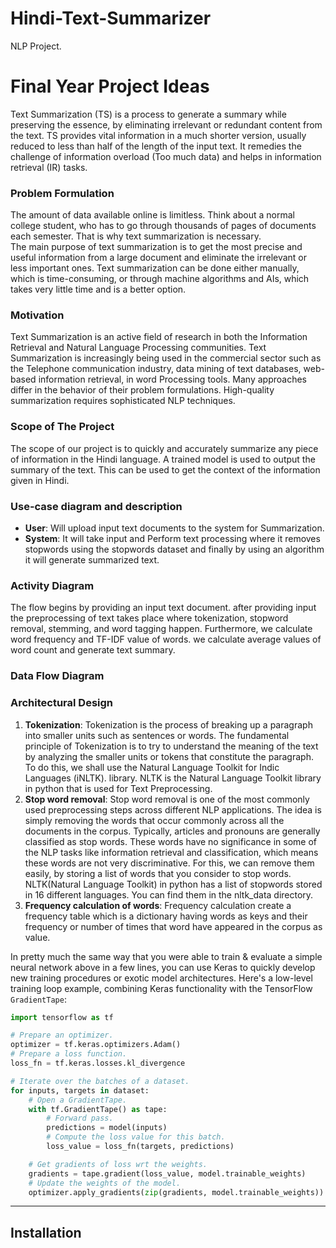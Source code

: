 # Hindi-Text-Summarizer
NLP Project.


# Final Year Project Ideas
Text Summarization (TS) is a process to generate a summary while preserving the essence, by eliminating irrelevant or redundant content from the text. TS provides vital information in a much shorter version, usually reduced to less than half of the length of the input text. It remedies the challenge of information overload  (Too much data) and helps in information retrieval (IR) tasks.


### Problem Formulation
The amount of data available online is limitless. Think about a normal college student, who has to go through thousands of pages of documents each semester. That is why text summarization is necessary.  
The main purpose of text summarization is to get the most precise and useful information from a large document and eliminate the irrelevant or less important ones. Text summarization can be done either manually, which is time-consuming, or through machine algorithms and AIs, which takes very little time and is a better option.

### Motivation
Text Summarization is an active field of research in both the Information Retrieval and Natural Language Processing communities. Text Summarization is increasingly being used in the commercial sector such as the Telephone communication industry, data mining of text databases, web-based information retrieval, in word Processing tools. Many approaches differ in the behavior of their problem formulations. High-quality summarization requires sophisticated NLP techniques.

### Scope of The Project
The scope of our project  is to quickly and accurately summarize any piece of information in the Hindi language. A trained model is used to output the summary of the text. This can be used to get the context of the information given in Hindi.

### Use-case diagram and description

- **User**:
  Will upload input text documents to the system for Summarization.
- **System**:
  It will take input and Perform text processing where it removes stopwords using the stopwords dataset and finally by using an algorithm it will generate summarized text.

### Activity Diagram

The flow begins by providing an input text document. after providing input the preprocessing of text takes place where tokenization, stopword removal, stemming, and word tagging happen. Furthermore, we calculate word frequency and TF-IDF value of  words. we calculate average values of word count and generate text summary. 

### Data Flow Diagram



### Architectural Design


1. **Tokenization**: Tokenization is the process of breaking up a paragraph into smaller units such as sentences or words. The fundamental principle of Tokenization is to try to understand the meaning of the text by analyzing the smaller units or tokens that constitute the paragraph. To do this, we shall use the Natural Language Toolkit for Indic Languages (iNLTK). library. NLTK is the Natural Language Toolkit library in python that is used for Text Preprocessing.
 2. **Stop word removal**: Stop word removal is one of the most commonly used preprocessing steps across different NLP applications. The idea is simply removing the words that occur commonly across all the documents in the corpus. Typically, articles and pronouns are generally classified as stop words. These words have no significance in some of the NLP tasks like information retrieval and classification, which means these words are not very discriminative. For this, we can remove them easily, by storing a list of words that you consider to stop words. NLTK(Natural Language Toolkit) in python has a list of stopwords stored in 16 different languages. You can find them in the nltk_data directory. 
3. **Frequency calculation of words**: Frequency calculation create a frequency table which is a dictionary having words as keys and their frequency or number of times that word have appeared in the corpus as value.


In pretty much the same way that you were able to train & evaluate a simple neural network above in a few lines,
you can use Keras to quickly develop new training procedures or exotic model architectures.
Here's a low-level training loop example, combining Keras functionality with the TensorFlow `GradientTape`:

```python
import tensorflow as tf

# Prepare an optimizer.
optimizer = tf.keras.optimizers.Adam()
# Prepare a loss function.
loss_fn = tf.keras.losses.kl_divergence

# Iterate over the batches of a dataset.
for inputs, targets in dataset:
    # Open a GradientTape.
    with tf.GradientTape() as tape:
        # Forward pass.
        predictions = model(inputs)
        # Compute the loss value for this batch.
        loss_value = loss_fn(targets, predictions)

    # Get gradients of loss wrt the weights.
    gradients = tape.gradient(loss_value, model.trainable_weights)
    # Update the weights of the model.
    optimizer.apply_gradients(zip(gradients, model.trainable_weights))
```



---

## Installation

